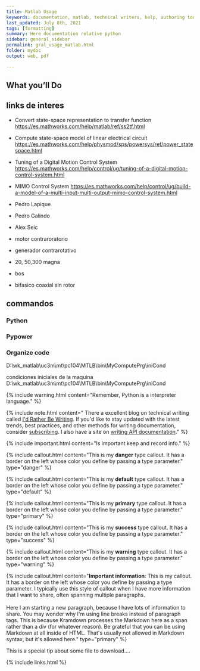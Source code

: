 ```yaml
---
title: Matlab Usage
keywords: documentation, matlab, technical writers, help, authoring tools, replacements
last_updated: July 8th, 2021
tags: [formatting]
summary: Here documentation relative python
sidebar: general_sidebar
permalink: gral_usage_matlab.html
folder: mydoc
output: web, pdf

---
```


## What you’ll Do


## links de interes 

- Convert state-space representation to transfer function
https://es.mathworks.com/help/matlab/ref/ss2tf.html


- Compute state-space model of linear electrical circuit
https://es.mathworks.com/help/physmod/sps/powersys/ref/power_statespace.html


- Tuning of a Digital Motion Control System
https://es.mathworks.com/help/control/ug/tuning-of-a-digital-motion-control-system.html


- MIMO Control System
https://es.mathworks.com/help/control/ug/build-a-model-of-a-multi-input-multi-output-mimo-control-system.html

- Pedro Lapique
- Pedro Galindo
- Alex Seic

- motor contraroratorio
- generador contrarotativo
- 20, 50,300 magna
- bos
- bifasico coaxial sin rotor


## commandos 



### Python

### Pypower

### Organize code   
D:\wk_matlab\uc3m\mt\pc104\MTLB\bin\MyComputePrg\iniCond

condiciones iniciales de la maquina
D:\wk_matlab\uc3m\mt\pc104\MTLB\bin\MyComputePrg\iniCond




{% include warning.html content="Remember, Python is a interpreter language." %}

{% include note.html content=" 
There a excellent blog on technical writing called <a alt='technical writing blog' href='http://idratherbewriting.com'>I'd Rather Be Writing</a>. If you'd like to stay updated with the latest trends, best practices, and other methods for writing documentation, consider <a href='https://tinyletter.com/tomjoht'>subscribing</a>. I also have a site on <a href='http://idratherbewriting.com/learnapidoc'>writing API documentation</a>." %}

{% include important.html content="Is important keep and record info." %}

{% include callout.html content="This is my **danger** type callout. It has a border on the left whose color you define by passing a type parameter." type="danger" %}

{% include callout.html content="This is my **default** type callout. It has a border on the left whose color you define by passing a type parameter." type="default" %}

{% include callout.html content="This is my **primary** type callout. It has a border on the left whose color you define by passing a type parameter." type="primary" %}

{% include callout.html content="This is my **success** type callout. It has a border on the left whose color you define by passing a type parameter." type="success" %}

{% include callout.html content="This is my **warning** type callout. It has a border on the left whose color you define by passing a type parameter." type="warning" %}

{% include callout.html content="**Important information**: This is my callout. It has a border on the left whose color you define by passing a type parameter. I typically use this style of callout when I have more information that I want to share, often spanning multiple paragraphs. <br/><br/>Here I am starting a new paragraph, because I have lots of information to share. You may wonder why I'm using line breaks instead of paragraph tags. This is because Kramdown processes the Markdown here as a span rather than a div (for whatever reason). Be grateful that you can be using Markdown at all inside of HTML. That's usually not allowed in Markdown syntax, but it's allowed here." type="primary" %}

<div class="alert alert-success" role="alert"><i class="fa fa-download fa-lg"></i> This is a special tip about some file to download....</div>


{% include links.html %}
